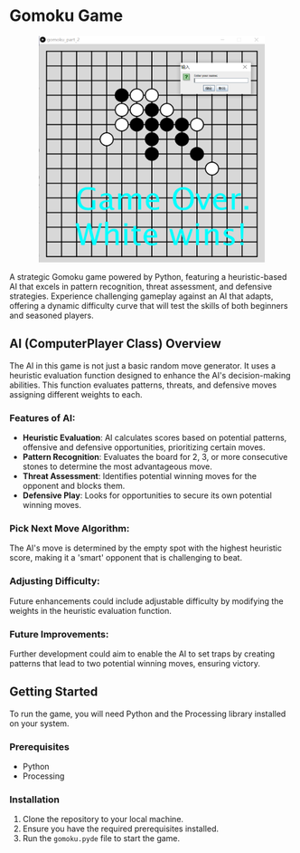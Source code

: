 # Gomoku Game

<div align="center">
  <img src="./gomokuApp/screenshot.png" alt="screenshot" width="400" height="400">
</div>

A strategic Gomoku game powered by Python, featuring a heuristic-based AI that excels in pattern recognition, threat assessment, and defensive strategies. Experience challenging gameplay against an AI that adapts, offering a dynamic difficulty curve that will test the skills of both beginners and seasoned players.

## AI (ComputerPlayer Class) Overview

The AI in this game is not just a basic random move generator. It uses a heuristic evaluation function designed to enhance the AI's decision-making abilities. This function evaluates patterns, threats, and defensive moves assigning different weights to each.

### Features of AI:

- **Heuristic Evaluation**: AI calculates scores based on potential patterns, offensive and defensive opportunities, prioritizing certain moves.
- **Pattern Recognition**: Evaluates the board for 2, 3, or more consecutive stones to determine the most advantageous move.
- **Threat Assessment**: Identifies potential winning moves for the opponent and blocks them.
- **Defensive Play**: Looks for opportunities to secure its own potential winning moves.

### Pick Next Move Algorithm:

The AI's move is determined by the empty spot with the highest heuristic score, making it a 'smart' opponent that is challenging to beat.

### Adjusting Difficulty:

Future enhancements could include adjustable difficulty by modifying the weights in the heuristic evaluation function.

### Future Improvements:

Further development could aim to enable the AI to set traps by creating patterns that lead to two potential winning moves, ensuring victory.

## Getting Started

To run the game, you will need Python and the Processing library installed on your system.

### Prerequisites

- Python
- Processing

### Installation

1. Clone the repository to your local machine.
2. Ensure you have the required prerequisites installed.
3. Run the `gomoku.pyde` file to start the game.
